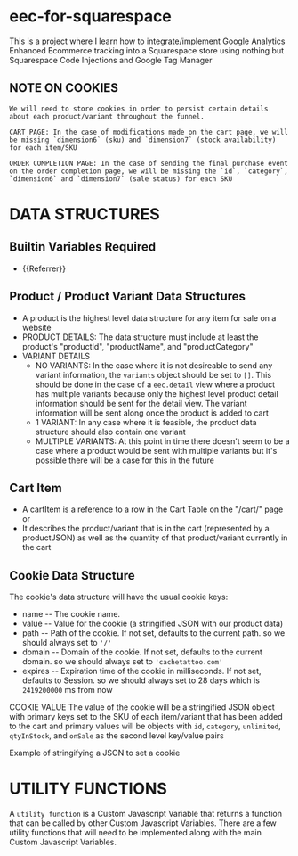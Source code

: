 # eec-for-squarespace
This is a project where I learn how to integrate/implement Google Analytics Enhanced Ecommerce tracking into a Squarespace store using nothing but Squarespace Code Injections and Google Tag Manager



## **NOTE ON COOKIES**

	We will need to store cookies in order to persist certain details about each product/variant throughout the funnel.

	CART PAGE: In the case of modifications made on the cart page, we will be missing `dimension6` (sku) and `dimension7` (stock availability) for each item/SKU

	ORDER COMPLETION PAGE: In the case of sending the final purchase event on the order completion page, we will be missing the `id`, `category`, `dimension6` and `dimension7` (sale status) for each SKU



# DATA STRUCTURES
## Builtin Variables Required
* {{Referrer}}


## Product / Product Variant Data Structures

* A product is the highest level data structure for any item for sale on a website
* PRODUCT DETAILS: The data structure must include at least the product's "productId", "productName", and "productCategory"
* VARIANT DETAILS
  * NO VARIANTS: In the case where it is not desireable to send any variant information, the `variants` object should be set to `[]`. This should be done in the case of a `eec.detail` view where a product has multiple variants because only the highest level product detail information should be sent for the detail view. The variant information will be sent along once the product is added to cart
  * 1 VARIANT: In any case where it is feasible, the product data structure should also contain one variant
  * MULTIPLE VARIANTS: At this point in time there doesn't seem to be a case where a product would be sent with multiple variants but it's possible there will be a case for this in the future

<script>
var productJSON = {
	'productId': alphanumeric String,
	'productName': String,
	'productCategory': String,
	// may want to add 'productPrice' but this is TBD
	'variants': List of variant Objects // CAN BE SET TO `[]` for `eec.detail` object
	[{
		'sku': alphanumeric String,
		'price': String (a 2 decimal Number cast as String),
		'unlimited': Boolean,
		'qtyInStock': Integer, // can be 0 if unlimited is true
		'onSale': Boolean
	}]
}
</script>



## Cart Item

* A cartItem is a reference to a row in the Cart Table on the "/cart/" page or 
* It describes the product/variant that is in the cart (represented by a productJSON) as well as the quantity of that product/variant currently in the cart

<script>
var cartItemJSON = {
	'quantityInCart': Number,
	'productJSON': productJSON
}
</script>




	
## Cookie Data Structure
The cookie's data structure will have the usual cookie keys:
  * name -- The cookie name.
  * value --  Value for the cookie (a stringified JSON with our product data)
  * path -- Path of the cookie. If not set, defaults to the current path. so we should always set to `'/'`
  * domain -- Domain of the cookie. If not set, defaults to the current domain. so we should always set to `'cachetattoo.com'`
  * expires -- Expiration time of the cookie in milliseconds. If not set, defaults to Session. so we should always set to 28 days which is `2419200000` ms from now


COOKIE VALUE
The value of the cookie will be a stringified JSON object with primary keys set to the SKU of each item/variant that has been added to the cart and primary values will be objects with `id`, `category`, `unlimited`, `qtyInStock`, and `onSale` as the second level key/value pairs

<script>
{
	'sku123' : {
		'id': string,
		'category': string,
		'unlimited': true/false,
		'qtyInStock': integer
		'onSale': true/false		
	}
}
</script>


Example of stringifying a JSON to set a cookie
<script>
(function(){
   	var myObject = JSON.parse('{
								"sku123": {
									"id": itemId, 
									"category": variantCategory,
									"unlimited": true/false,
									"qtyInStock": integer,
									"onSale": true/false
								}
							}');

	// modify object here if necessary

	// set up the necessary cookie values for each cookie key
   	var e = 'Thu Nov 26 2017 15:44:38';
   	var path = '/';
   	var domain = 'cachetattoo.com';
	
	// set the cookie with stringified object as main value and other key/value pairs set accordingly
   	document.cookie = 'myObj=' + JSON.stringify(myObject) + 
   						'; expires=' + e +
						'; path=' + path +
						'; domain=' + domain;
})()
</script>




# UTILITY FUNCTIONS
A `utility function` is a Custom Javascript Variable that returns a function that can be called by other Custom Javascript Variables. There are a few utility functions that will need to be implemented along with the main Custom Javascript Variables.












